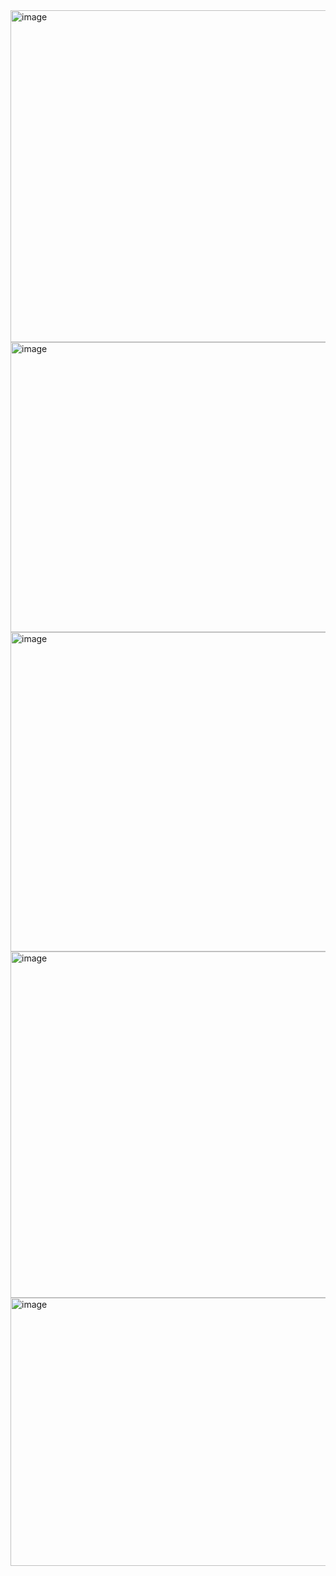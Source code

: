<img width="833" height="531" alt="image" src="https://github.com/user-attachments/assets/110768b9-787f-4715-a388-6e851c290542" />
<img width="751" height="464" alt="image" src="https://github.com/user-attachments/assets/4c094284-8808-4685-84a8-87a945d1ed34" />
<img width="809" height="511" alt="image" src="https://github.com/user-attachments/assets/aaa9f637-1a6e-468e-8260-ef3338fedd0d" />




<img width="1365" height="554" alt="image" src="https://github.com/user-attachments/assets/a1d0d3f9-c441-4d49-9a99-b39c4c1f225b" />

<img width="1349" height="429" alt="image" src="https://github.com/user-attachments/assets/4fb6160e-0f37-44e8-8029-f68799b1f2b4" />

